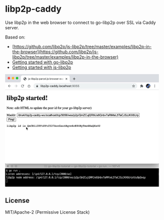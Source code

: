 # libp2p-caddy

Use libp2p in the web browser to connect to go-libp2p over SSL via Caddy server.

Based on:

* [https://github.com/libp2p/js-libp2p/tree/master/examples/libp2p-in-the-browser](https://github.com/libp2p/js-libp2p/tree/master/examples/libp2p-in-the-browser)
* [Getting started with go-libp2p](https://docs.libp2p.io/tutorials/getting-started/go/)
* [Getting started with js-libp2p](https://docs.libp2p.io/tutorials/getting-started/javascript/)

![Screen recording](libp2p.gif)

## License

MIT/Apache-2 (Permissive License Stack)

